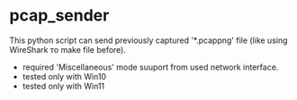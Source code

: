# pcap_sender
This python script can send previously captured '*.pcappng' file (like using WireShark то make file before).

- required 'Miscellaneous' mode suuport from used network interface.
- tested only with Win10 <Passed> 
- tested only with Win11 <Passed>
